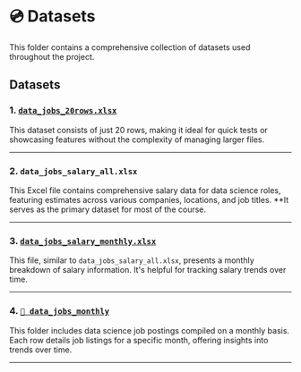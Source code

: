 # 💿 Datasets

This folder contains a comprehensive collection of datasets used throughout the project.

## Datasets

### 1. [`data_jobs_20rows.xlsx`](data_jobs_20rows.xlsx)
This dataset consists of just 20 rows, making it ideal for quick tests or showcasing features without the complexity of managing larger files.

---
### 2. `data_jobs_salary_all.xlsx`

This Excel file contains comprehensive salary data for data science roles, featuring estimates across various companies, locations, and job titles. **It serves as the primary dataset for most of the course.

---
### 3. [`data_jobs_salary_monthly.xlsx`](data_jobs_salary_monthly.xlsx)  
This file, similar to `data_jobs_salary_all.xlsx`, presents a monthly breakdown of salary information. It's helpful for tracking salary trends over time.  

---  

### 4. [`📂 data_jobs_monthly`](data_jobs_monthly/)  

This folder includes data science job postings compiled on a monthly basis. Each row details job listings for a specific month, offering insights into trends over time.  

---
